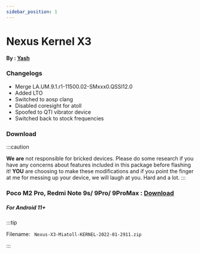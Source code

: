 ```yaml
---
sidebar_position: 1
---
```


# Nexus Kernel X3 #

**By : [Yash](https://t.me/ayash92)**

### Changelogs ###
- Merge LA.UM.9.1.r1-11500.02-SMxxx0.QSSI12.0
- Added LTO
- Switched to aosp clang
- Disabled coresight for atoll
- Spoofed to QTI vibrator device
- Switched back to stock frequencies

### Download ###


:::caution

**We are** not responsible for bricked devices. Please
do some research if you have any concerns about features included in this package
before flashing it! **YOU** are choosing to make these modifications and if
you point the finger at me for messing up your device, we will laugh at you. Hard and a lot.
:::


### Poco M2 Pro, Redmi Note 9s/ 9Pro/ 9ProMax : [Download](https://downloads.nexuskernel.workers.dev/0:/miatoll/) ###
##### For Android 11+ #####

:::tip
 
Filename: ` Nexus-X3-Miatoll-KERNEL-2022-01-2911.zip`
	
:::
